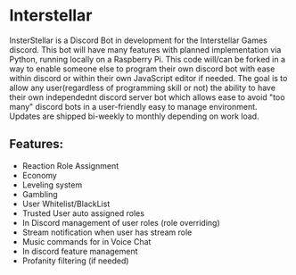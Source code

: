 # Interstellar

InsterStellar is a Discord Bot in development for the Interstellar Games discord. This bot will have many features with planned implementation via Python, running locally on a Raspberry Pi. This code will/can be forked in a way to enable someone else to program their own discord bot with ease within discord or within their own JavaScript editor if needed. The goal is to allow any user(regardless of programming skill or not) the ability to have their own independednt discord server bot which allows ease to avoid "too many" discord bots in a user-friendly easy to manage environment. Updates are shipped bi-weekly to monthly depending on work load.

## **Features:**
 * Reaction Role Assignment
 * Economy
 * Leveling system
 * Gambling
 * User Whitelist/BlackList
 * Trusted User auto assigned roles
 * In Discord management of user roles (role overriding)
 * Stream notification when user has stream role
 * Music commands for in Voice Chat
 * In discord feature management
 * Profanity filtering (if needed)

